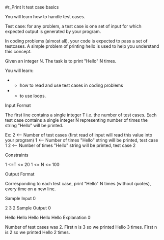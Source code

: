 #r_Print It test case basics

You will learn how to handle test cases.

Test case: for any problem, a test case is one set of input for which expected output is generated by your program.

In coding problems (almost all), your code is expected to pass a set of testcases. A simple problem of printing hello is used to help you understand this concept.

Given an integer N. The task is to print "Hello" N times.


You will learn:
- - how to read and use test cases in coding problems
- - to use loops.

Input Format

The first line contains a single integer T i.e. the number of test cases.
Each test case contains a single integer N representing number of times the string "Hello" will be printed.

Ex: 2 <-- Number of test cases (first read of input will read this value into your program) 1 <-- Number of times "Hello" string will be printed, test case 1 2 <-- Number of times "Hello" string will be printed, test case 2

Constraints

1 <=T <= 20 1 <= N <= 100

Output Format

Corresponding to each test case, print "Hello" N times (without quotes), every time on a new line.

Sample Input 0

2
3
2
Sample Output 0

Hello
Hello
Hello
Hello
Hello
Explanation 0

Number of test cases was 2. First n is 3 so we printed Hello 3 times. First n is 2 so we printed Hello 2 times.
